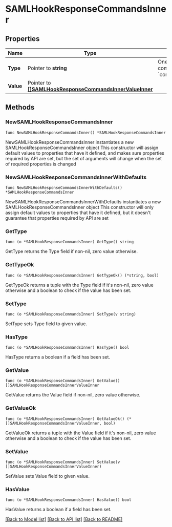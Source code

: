 # SAMLHookResponseCommandsInner

## Properties

Name | Type | Description | Notes
------------ | ------------- | ------------- | -------------
**Type** | Pointer to **string** | One of the supported commands &#x60;com.okta.assertion.patch&#x60; | [optional] 
**Value** | Pointer to [**[]SAMLHookResponseCommandsInnerValueInner**](SAMLHookResponseCommandsInnerValueInner.md) |  | [optional] 

## Methods

### NewSAMLHookResponseCommandsInner

`func NewSAMLHookResponseCommandsInner() *SAMLHookResponseCommandsInner`

NewSAMLHookResponseCommandsInner instantiates a new SAMLHookResponseCommandsInner object
This constructor will assign default values to properties that have it defined,
and makes sure properties required by API are set, but the set of arguments
will change when the set of required properties is changed

### NewSAMLHookResponseCommandsInnerWithDefaults

`func NewSAMLHookResponseCommandsInnerWithDefaults() *SAMLHookResponseCommandsInner`

NewSAMLHookResponseCommandsInnerWithDefaults instantiates a new SAMLHookResponseCommandsInner object
This constructor will only assign default values to properties that have it defined,
but it doesn't guarantee that properties required by API are set

### GetType

`func (o *SAMLHookResponseCommandsInner) GetType() string`

GetType returns the Type field if non-nil, zero value otherwise.

### GetTypeOk

`func (o *SAMLHookResponseCommandsInner) GetTypeOk() (*string, bool)`

GetTypeOk returns a tuple with the Type field if it's non-nil, zero value otherwise
and a boolean to check if the value has been set.

### SetType

`func (o *SAMLHookResponseCommandsInner) SetType(v string)`

SetType sets Type field to given value.

### HasType

`func (o *SAMLHookResponseCommandsInner) HasType() bool`

HasType returns a boolean if a field has been set.

### GetValue

`func (o *SAMLHookResponseCommandsInner) GetValue() []SAMLHookResponseCommandsInnerValueInner`

GetValue returns the Value field if non-nil, zero value otherwise.

### GetValueOk

`func (o *SAMLHookResponseCommandsInner) GetValueOk() (*[]SAMLHookResponseCommandsInnerValueInner, bool)`

GetValueOk returns a tuple with the Value field if it's non-nil, zero value otherwise
and a boolean to check if the value has been set.

### SetValue

`func (o *SAMLHookResponseCommandsInner) SetValue(v []SAMLHookResponseCommandsInnerValueInner)`

SetValue sets Value field to given value.

### HasValue

`func (o *SAMLHookResponseCommandsInner) HasValue() bool`

HasValue returns a boolean if a field has been set.


[[Back to Model list]](../README.md#documentation-for-models) [[Back to API list]](../README.md#documentation-for-api-endpoints) [[Back to README]](../README.md)


